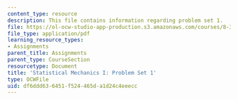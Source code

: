 ```yaml
---
content_type: resource
description: This file contains information regarding problem set 1.
file: https://ol-ocw-studio-app-production.s3.amazonaws.com/courses/8-333-statistical-mechanics-i-statistical-mechanics-of-particles-fall-2013/df6ddd636451f524465da1d24c4eeecc_MIT8_333F13_pset1.pdf
file_type: application/pdf
learning_resource_types:
- Assignments
parent_title: Assignments
parent_type: CourseSection
resourcetype: Document
title: 'Statistical Mechanics I: Problem Set 1'
type: OCWFile
uid: df6ddd63-6451-f524-465d-a1d24c4eeecc
---
```

